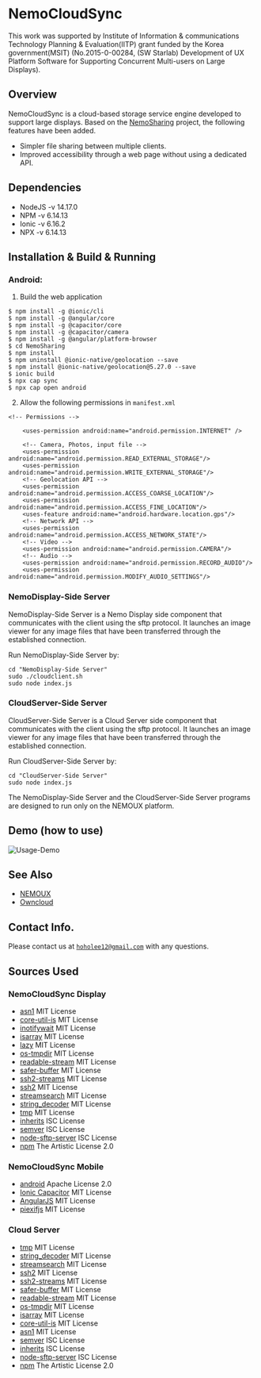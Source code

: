 # NemoCloudSync

This work was supported by Institute of Information & communications Technology Planning & Evaluation(IITP) grant funded by the Korea government(MSIT) (No.2015-0-00284, (SW Starlab) Development of UX Platform Software for Supporting Concurrent Multi-users on Large Displays).

## Overview

NemoCloudSync is a cloud-based storage service engine developed to support large displays.
Based on the [NemoSharing][sharinglink] project, the following features have been added.

* Simpler file sharing between multiple clients.
* Improved accessibility through a web page without using a dedicated API.

[sharinglink]: https://github.com/hoholee12/NemoSharing

## Dependencies

 - NodeJS -v 14.17.0
 - NPM -v 6.14.13
 - Ionic -v 6.16.2
 - NPX -v 6.14.13

## Installation & Build & Running

### Android:

1. Build the web application
```
$ npm install -g @ionic/cli
$ npm install -g @angular/core
$ npm install -g @capacitor/core
$ npm install -g @capacitor/camera
$ npm install -g @angular/platform-browser
$ cd NemoSharing
$ npm install
$ npm uninstall @ionic-native/geolocation --save
$ npm install @ionic-native/geolocation@5.27.0 --save
$ ionic build
$ npx cap sync
$ npx cap open android
```

2. Allow the following permissions in `manifest.xml`
```
<!-- Permissions -->

    <uses-permission android:name="android.permission.INTERNET" />

    <!-- Camera, Photos, input file -->
    <uses-permission android:name="android.permission.READ_EXTERNAL_STORAGE"/>
    <uses-permission android:name="android.permission.WRITE_EXTERNAL_STORAGE"/>
    <!-- Geolocation API -->
    <uses-permission android:name="android.permission.ACCESS_COARSE_LOCATION"/>
    <uses-permission android:name="android.permission.ACCESS_FINE_LOCATION"/>
    <uses-feature android:name="android.hardware.location.gps"/>
    <!-- Network API -->
    <uses-permission android:name="android.permission.ACCESS_NETWORK_STATE"/>
    <!-- Video -->
    <uses-permission android:name="android.permission.CAMERA"/>
    <!-- Audio -->
    <uses-permission android:name="android.permission.RECORD_AUDIO"/>
    <uses-permission android:name="android.permission.MODIFY_AUDIO_SETTINGS"/>
```

### NemoDisplay-Side Server
NemoDisplay-Side Server is a Nemo Display side component that communicates with the client using the sftp protocol. It launches an image viewer for any image files that have been transferred through the established connection.

Run NemoDisplay-Side Server by:
```
cd "NemoDisplay-Side Server"
sudo ./cloudclient.sh
sudo node index.js
```


### CloudServer-Side Server
CloudServer-Side Server is a Cloud Server side component that communicates with the client using the sftp protocol. It launches an image viewer for any image files that have been transferred through the established connection.

Run CloudServer-Side Server by:
```
cd "CloudServer-Side Server"
sudo node index.js
```

The NemoDisplay-Side Server and the CloudServer-Side Server programs are designed to run only on the NEMOUX platform.

## Demo (how to use)
![Usage-Demo](nemo-demo.gif)

## See Also
* [NEMOUX](https://ko-kr.facebook.com/nemoux/)
* [Owncloud](https://github.com/owncloud/core)

## Contact Info.
Please contact us at <ins>`hoholee12@gmail.com`</ins> with any questions.
###

## Sources Used
### NemoCloudSync Display
* [asn1](https://github.com/TritonDataCenter/node-asn1) MIT License
* [core-util-is](https://github.com/isaacs/core-util-is) MIT License
* [inotifywait](https://github.com/Inist-CNRS/node-inotifywait) MIT License
* [isarray](https://github.com/juliangruber/isarray) MIT License
* [lazy](https://github.com/pkrumins/node-lazy) MIT License
* [os-tmpdir](https://github.com/sindresorhus/os-tmpdir) MIT License
* [readable-stream](https://github.com/nodejs/readable-stream) MIT License
* [safer-buffer](https://github.com/ChALkeR/safer-buffer) MIT License
* [ssh2-streams](https://github.com/mscdex/ssh2-streams) MIT License
* [ssh2](https://github.com/mscdex/ssh2) MIT License
* [streamsearch](https://github.com/mscdex/streamsearch) MIT License
* [string_decoder](https://github.com/nodejs/string_decoder) MIT License
* [tmp](https://github.com/raszi/node-tmp) MIT License
* [inherits](https://github.com/isaacs/inherits) ISC License
* [semver](https://github.com/npm/node-semver) ISC License
* [node-sftp-server](https://github.com/validityhq/node-sftp-server) ISC License
* [npm](https://github.com/npm/cli) The Artistic License 2.0
### NemoCloudSync Mobile
* [android](https://www.android.com/) Apache License 2.0
* [Ionic Capacitor](https://github.com/ionic-team/capacitor) MIT License
* [AngularJS](https://github.com/angular/angular.js?) MIT License
* [piexifjs](https://github.com/hMatoba/piexifjs) MIT License
### Cloud Server
* [tmp](https://github.com/raszi/node-tmp) MIT License
* [string_decoder](https://github.com/nodejs/string_decoder) MIT License
* [streamsearch](https://github.com/mscdex/streamsearch) MIT License
* [ssh2](https://github.com/mscdex/ssh2) MIT License
* [ssh2-streams](https://github.com/mscdex/ssh2-streams) MIT License
* [safer-buffer](https://github.com/ChALkeR/safer-buffer) MIT License
* [readable-stream](https://github.com/nodejs/readable-stream) MIT License
* [os-tmpdir](https://github.com/sindresorhus/os-tmpdir) MIT License
* [isarray](https://github.com/juliangruber/isarray) MIT License
* [core-util-is](https://github.com/isaacs/core-util-is) MIT License
* [asn1](https://github.com/TritonDataCenter/node-asn1) MIT License
* [semver](https://github.com/npm/node-semver) ISC License
* [inherits](https://github.com/isaacs/inherits) ISC License
* [node-sftp-server](https://github.com/validityhq/node-sftp-server) ISC License
* [npm](https://github.com/npm/cli) The Artistic License 2.0
